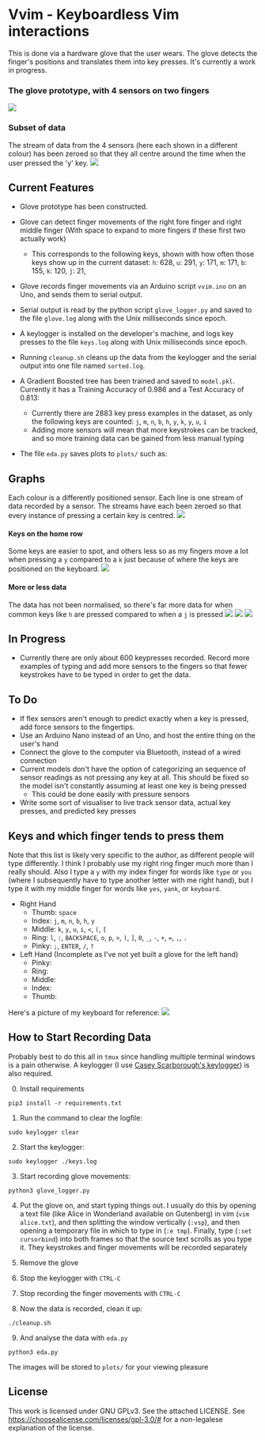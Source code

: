 # Vvim - Keyboardless Vim interactions

This is done via a hardware glove that the user wears. The glove detects the
finger's positions and translates them into key presses. It's currently a work
in progress.

### The glove prototype, with 4 sensors on two fingers
![](images/glove.jpg)

### Subset of data
The stream of data from the 4 sensors (here each shown in a different colour)
has been zeroed so that they all centre around the time when the user pressed
the 'y' key.
![](images/y_500ms.png)


## Current Features
- Glove prototype has been constructed.
- Glove can detect finger movements of the right fore finger and right middle
  finger (With space to expand to more fingers if these first two actually
  work)
    - This corresponds to the following keys, shown with how often those keys
      show up in the current dataset: `h`: 628, `u`: 291, `y`: 171, `m`: 171,
      `b`: 155, `k`: 120, `j`:  21, 

- Glove records finger movements via an Arduino script `vvim.ino` on an Uno,
  and sends them to serial output.
- Serial output is read by the python script `glove_logger.py` and saved to the
  file `glove.log` along with the Unix milliseconds since epoch.
- A keylogger is installed on the developer's machine, and logs key presses to
  the file `keys.log` along with Unix milliseconds since epoch.
- Running `cleanup.sh` cleans up the data from the keylogger and the serial
  output into one file named `sorted.log`.
- A Gradient Boosted tree has been trained and saved to `model.pkl`. Currently
  it has a Training Accuracy of 0.986 and a Test Accuracy of 0.813:
    - Currently there are 2883 key press examples in the dataset, as only the
      following keys are counted: `j`, `m`, `n`, `b`, `h`, `y`, `k`, `y`, `u`,
      `i`
    - Adding more sensors will mean that more keystrokes can be tracked, and so
      more training data can be gained from less manual typing
- The file `eda.py` saves plots to `plots/` such as:

## Graphs

Each colour is a differently positioned sensor. Each line is one stream of data
recorded by a sensor. The streams have each been zeroed so that every instance
of pressing a certain key is centred.
![](plots/u_500ms.png)
#### Keys on the home row
Some keys are easier to spot, and others less so as my fingers move a lot when
pressing a `y` compared to a `k` just because of where the keys are positioned
on the keyboard.
![](plots/k_500ms.png)

#### More or less data
The data has not been normalised, so there's far more data for when common keys
like `h` are pressed compared to when a `j` is pressed
![](plots/j_500ms.png)
![](plots/m_500ms.png)
![](plots/h_500ms.png)


## In Progress
- Currently there are only about 600 keypresses recorded. Record more examples
  of typing and add more sensors to the fingers so that fewer keystrokes have
  to be typed in order to get the data.

## To Do
- If flex sensors aren't enough to predict exactly when a key is pressed, add
  force sensors to the fingertips.
- Use an Arduino Nano instead of an Uno, and host the entire thing on the
  user's hand
- Connect the glove to the computer via Bluetooth, instead of a wired
  connection
- Current models don't have the option of categorizing an sequence of sensor
  readings as not pressing any key at all. This should be fixed so the model
  isn't constantly assuming at least one key is being pressed
    - This could be done easily with pressure sensors
- Write some sort of visualiser to live track sensor data, actual key presses,
  and predicted key presses

## Keys and which finger tends to press them
Note that this list is likely very specific to the author, as different people
will type differently. I think I probably use my right ring finger much more
than I really should. Also I type a `y` with my index finger for words like
`type` or `you` (where I subsequently have to type another letter with me right
hand), but I type it with my middle finger for words like `yes`, `yank`, or
`keyboard`.

- Right Hand
    - Thumb: `space`
    - Index: `j`, `m`, `n`, `b`, `h`, `y`
    - Middle: `k`, `y`, `u`, `i`, `<`, `(`, `[` 
    - Ring: `l`, `:`, `BACKSPACE`, `o`, `p`, `>`, `)`, `]`, `0`, `_`, `-`, `+`, `=`, `,`, `.`
    - Pinky: `;`, `ENTER`, `/`, `?`
- Left Hand (Incomplete as I've not yet built a glove for the left hand)
    - Pinky: 
    - Ring:
    - Middle: 
    - Index: 
    - Thumb: 

Here's a picture of my keyboard for reference:
![](images/keyboard.jpg)

## How to Start Recording Data
Probably best to do this all in `tmux` since handling multiple terminal windows
is a pain otherwise. A keylogger (I use [Casey Scarborough's
keylogger](https://github.com/caseyscarborough/keylogger)) is also required.

0. Install requirements
``` 
pip3 install -r requirements.txt
```

1. Run the command to clear the logfile:
``` 
sudo keylogger clear
```

2. Start the keylogger:
``` 
sudo keylogger ./keys.log
```

3. Start recording glove movements:
``` 
python3 glove_logger.py
```

4. Put the glove on, and start typing things out. I usually do this by opening
   a text file (like Alice in Wonderland available on Gutenberg) in vim (`vim
   alice.txt`), and then splitting the window vertically (`:vsp`), and then
   opening a temporary file in which to type in (`:e tmp`). Finally, type
   (`:set cursorbind`) into both frames so that the source text scrolls as you
   type it.  They keystrokes and finger movements will be recorded separately

5. Remove the glove

6. Stop the keylogger with `CTRL-C`

7. Stop recording the finger movements with `CTRL-C`

8. Now the data is recorded, clean it up:
```
./cleanup.sh
```

9. And analyse the data with `eda.py`
```
python3 eda.py
```
The images will be stored to `plots/` for your viewing pleasure

## License
This work is licensed under GNU GPLv3. See the attached LICENSE. See
https://choosealicense.com/licenses/gpl-3.0/# for a non-legalese explanation of
the license.


